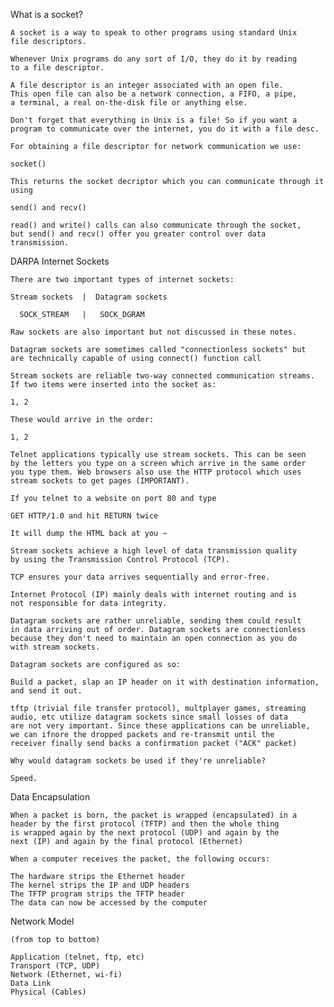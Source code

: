 What is a socket?

	A socket is a way to speak to other programs using standard Unix
	file descriptors. 

	Whenever Unix programs do any sort of I/O, they do it by reading 
	to a file descriptor.

	A file descriptor is an integer associated with an open file.
	This open file can also be a network connection, a FIFO, a pipe,
	a terminal, a real on-the-disk file or anything else.

	Don't forget that everything in Unix is a file! So if you want a 
	program to communicate over the internet, you do it with a file desc.

	For obtaining a file descriptor for network communication we use:

	socket()

	This returns the socket decriptor which you can communicate through it
	using

	send() and recv()

	read() and write() calls can also communicate through the socket,
	but send() and recv() offer you greater control over data transmission.

DARPA Internet Sockets

	There are two important types of internet sockets:

	Stream sockets  |  Datagram sockets

	  SOCK_STREAM   |   SOCK_DGRAM

	Raw sockets are also important but not discussed in these notes.

	Datagram sockets are sometimes called "connectionless sockets" but
	are technically capable of using connect() function call

	Stream sockets are reliable two-way connected communication streams.
	If two items were inserted into the socket as:

	1, 2

	These would arrive in the order:

	1, 2

	Telnet applications typically use stream sockets. This can be seen
	by the letters you type on a screen which arrive in the same order
	you type them. Web browsers also use the HTTP protocol which uses
	stream sockets to get pages (IMPORTANT).

	If you telnet to a website on port 80 and type

	GET HTTP/1.0 and hit RETURN twice

	It will dump the HTML back at you ~

	Stream sockets achieve a high level of data transmission quality
	by using the Transmission Control Protocol (TCP).

	TCP ensures your data arrives sequentially and error-free.

	Internet Protocol (IP) mainly deals with internet routing and is
	not responsible for data integrity.

	Datagram sockets are rather unreliable, sending them could result
	in data arriving out of order. Datagram sockets are connectionless
	because they don't need to maintain an open connection as you do
	with stream sockets. 

	Datagram sockets are configured as so:

	Build a packet, slap an IP header on it with destination information,
	and send it out.

	tftp (trivial file transfer protocol), multplayer games, streaming
	audio, etc utilize datagram sockets since small losses of data
	are not very important. Since these applications can be unreliable,
	we can ifnore the dropped packets and re-transmit until the
	receiver finally send backs a confirmation packet ("ACK" packet)

	Why would datagram sockets be used if they're unreliable?

	Speed. 

Data Encapsulation

	When a packet is born, the packet is wrapped (encapsulated) in a
	header by the first protocol (TFTP) and then the whole thing
	is wrapped again by the next protocol (UDP) and again by the
	next (IP) and again by the final protocol (Ethernet)

	When a computer receives the packet, the following occurs:

	The hardware strips the Ethernet header
	The kernel strips the IP and UDP headers
	The TFTP program strips the TFTP header
	The data can now be accessed by the computer

Network Model

	(from top to bottom)

	Application (telnet, ftp, etc)
	Transport (TCP, UDP)
	Network (Ethernet, wi-fi)
	Data Link 
	Physical (Cables)


